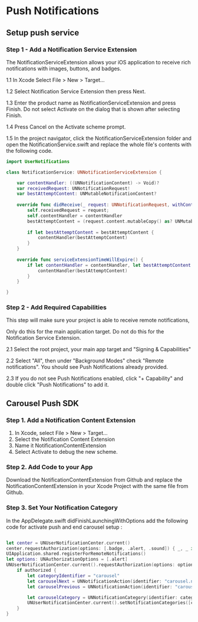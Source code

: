 # Push Notifications
## Setup push service
### Step 1 - Add a Notification Service Extension
The NotificationServiceExtension allows your iOS application to receive rich notifications with images, buttons, and badges. 

1.1 In Xcode Select File > New > Target...

1.2 Select Notification Service Extension then press Next.

1.3 Enter the product name as NotificationServiceExtension and press Finish.
Do not select Activate on the dialog that is shown after selecting Finish.

1.4 Press Cancel on the Activate scheme prompt.

1.5 In the project navigator, click the NotificationServiceExtension folder and open the NotificationService.swift and replace the whole file's contents with the following code.


```swift
import UserNotifications

class NotificationService: UNNotificationServiceExtension {

    var contentHandler: ((UNNotificationContent) -> Void)?
    var receivedRequest: UNNotificationRequest!
    var bestAttemptContent: UNMutableNotificationContent?
    
    override func didReceive(_ request: UNNotificationRequest, withContentHandler contentHandler: @escaping (UNNotificationContent) -> Void) {
        self.receivedRequest = request;
        self.contentHandler = contentHandler
        bestAttemptContent = (request.content.mutableCopy() as? UNMutableNotificationContent)
        
        if let bestAttemptContent = bestAttemptContent {
            contentHandler(bestAttemptContent)
        }
    }
    
    override func serviceExtensionTimeWillExpire() {
        if let contentHandler = contentHandler, let bestAttemptContent =  bestAttemptContent {
            contentHandler(bestAttemptContent)
        }
    }

}
```
### Step 2 - Add Required Capabilities

This step will make sure your project is able to receive remote notifications,

Only do this for the main application target.
Do not do this for the Notification Service Extension.

2.1 Select the root project, your main app target and "Signing & Capabilities"

2.2 Select "All", then under "Background Modes" check "Remote notifications". You should see Push Notifications already provided.

2.3 If you do not see Push Notifications enabled, click "+ Capability" and double click "Push Notifications" to add it.

## Carousel Push SDK
### Step 1. Add a Notification Content Extension

1) In Xcode, select File > New > Target...
2) Select the Notification Content Extension
3) Name it NotificationContentExtension
4) Select Activate to debug the new scheme.

### Step 2. Add Code to your App
Download the NotificationContentExtension from Github and replace the NotificationContentExtension in your Xcode Project with the same file from Github.

### Step 3. Set Your Notification Category
In the AppDelegate.swift didFinishLaunchingWithOptions add the following code for activate push and end carousel setup :


```swift

let center = UNUserNotificationCenter.current()
center.requestAuthorization(options: [.badge, .alert, .sound]) { _, _ in }
UIApplication.shared.registerForRemoteNotifications()
let options: UNAuthorizationOptions = [.alert]
UNUserNotificationCenter.current().requestAuthorization(options: options) { authorized, _ in
    if authorized {
        let categoryIdentifier = "carousel"
        let carouselNext = UNNotificationAction(identifier: "carousel.next", title: "След", options: [])
        let carouselPrevious = UNNotificationAction(identifier: "carousel.previous", title: "Пред", options: [])

        let carouselCategory = UNNotificationCategory(identifier: categoryIdentifier, actions: [carouselNext, carouselPrevious], intentIdentifiers: [], options: [])
        UNUserNotificationCenter.current().setNotificationCategories([carouselCategory])
    }
}

```
